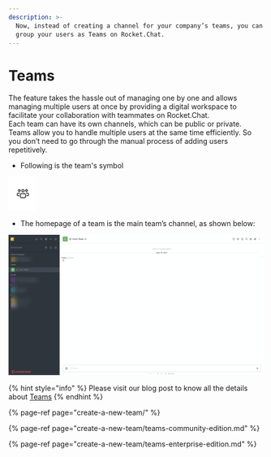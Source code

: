 ```yaml
---
description: >-
  Now, instead of creating a channel for your company’s teams, you can easily
  group your users as Teams on Rocket.Chat.
---
```


# Teams

The feature takes the hassle out of managing one by one and allows managing multiple users at once by providing a digital workspace to facilitate your collaboration with teammates on Rocket.Chat.   
Each team can have its own channels, which can be public or private. Teams allow you to handle multiple users at the same time efficiently. So you don’t need to go through the manual process of adding users repetitively.



* Following is the team's symbol

![](../../../.gitbook/assets/image%20%28345%29.png)

* The homepage of a team is the main team’s channel, as shown below:

![](../../../.gitbook/assets/image%20%28347%29.png)

{% hint style="info" %}
Please visit our blog post to know all the details about [Teams](https://rocket.chat/blog/product/teams/)
{% endhint %}

{% page-ref page="create-a-new-team/" %}

{% page-ref page="create-a-new-team/teams-community-edition.md" %}

{% page-ref page="create-a-new-team/teams-enterprise-edition.md" %}







